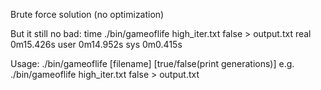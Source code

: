 Brute force solution (no optimization)

But it still no bad:
time ./bin/gameoflife high_iter.txt false > output.txt
real    0m15.426s
user    0m14.952s
sys     0m0.415s

Usage:
./bin/gameoflife [filename] [true/false(print generations)]
e.g.
./bin/gameoflife high_iter.txt false > output.txt
